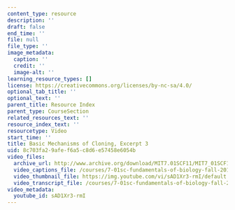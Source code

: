 ```yaml
---
content_type: resource
description: ''
draft: false
end_time: ''
file: null
file_type: ''
image_metadata:
  caption: ''
  credit: ''
  image-alt: ''
learning_resource_types: []
license: https://creativecommons.org/licenses/by-nc-sa/4.0/
optional_tab_title: ''
optional_text: ''
parent_title: Resource Index
parent_type: CourseSection
related_resources_text: ''
resource_index_text: ''
resourcetype: Video
start_time: ''
title: Basic Mechanisms of Cloning, Excerpt 3
uid: 8c703fa2-9afe-f6a5-c8d6-e57458e6054b
video_files:
  archive_url: http://www.archive.org/download/MIT7.01SCF11/MIT7_01SCF11_track11_300k.mp4
  video_captions_file: /courses/7-01sc-fundamentals-of-biology-fall-2011/646999d1a3c5596689702644268b04a0_sAD1Xr3-rmI.vtt
  video_thumbnail_file: https://img.youtube.com/vi/sAD1Xr3-rmI/default.jpg
  video_transcript_file: /courses/7-01sc-fundamentals-of-biology-fall-2011/2196092dba7110816590d72ef9eac6a2_sAD1Xr3-rmI.pdf
video_metadata:
  youtube_id: sAD1Xr3-rmI
---
```

